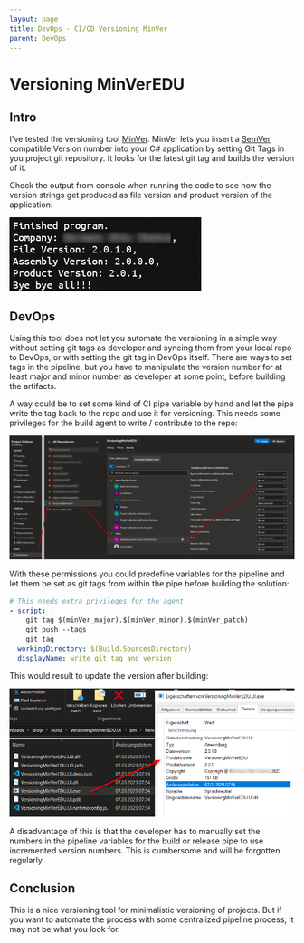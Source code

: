 ```yaml
---
layout: page
title: DevOps - CI/CD Versioning MinVer
parent: DevOps
---
```


# Versioning MinVerEDU 

## Intro

I've tested the versioning tool [MinVer](https://github.com/adamralph/minver).
MinVer lets you insert a [SemVer](https://semver.org/spec/v2.0.0.html) compatible Version number into your C# application by setting Git Tags in you project git repository. It looks for the latest git tag and builds the version of it. 

Check the output from console when running the code to see how the version strings get produced as file version and product version of the application:

![console output](/assets/images/articles/DevOps/DevOps_minVer_Console.png)


## DevOps

Using this tool does not let you automate the versioning in a simple way without setting git tags as developer and syncing them from your local repo to DevOps, or with setting the git tag in DevOps itself. There are ways to set tags in the pipeline, but you have to manipulate the version number for at least major and minor number as developer at some point, before building the artifacts. 

A way could be to set some kind of CI pipe variable by hand and let the pipe write the tag back to the repo and use it for versioning. This needs some privileges for the build agent to write / contribute to the repo:

![allow Contribute](/assets/images/articles/DevOps/DevOps_minVer_contribute.png)

With these permissions you could predefine variables for the pipeline and let them be set as git tags from within the pipe before building the solution:

```yaml
# This needs extra privileges for the agent 
- script: |
    git tag $(minVer_major).$(minVer_minor).$(minVer_patch)
    git push --tags
    git tag
  workingDirectory: $(Build.SourcesDirectory)
  displayName: write git tag and version
```

 This would result to update the version after building:

![exe properties](/assets/images/articles/DevOps/DevOps_minVer_exeProps.png)

A disadvantage of this is that the developer has to manually set the numbers in the pipeline variables for the build or release pipe to use incremented version numbers. 
This is cumbersome and will be forgotten regularly.

## Conclusion

This is a nice versioning tool for minimalistic versioning of projects. But if you want to automate the process with some centralized pipeline process, it may not be what you look for.